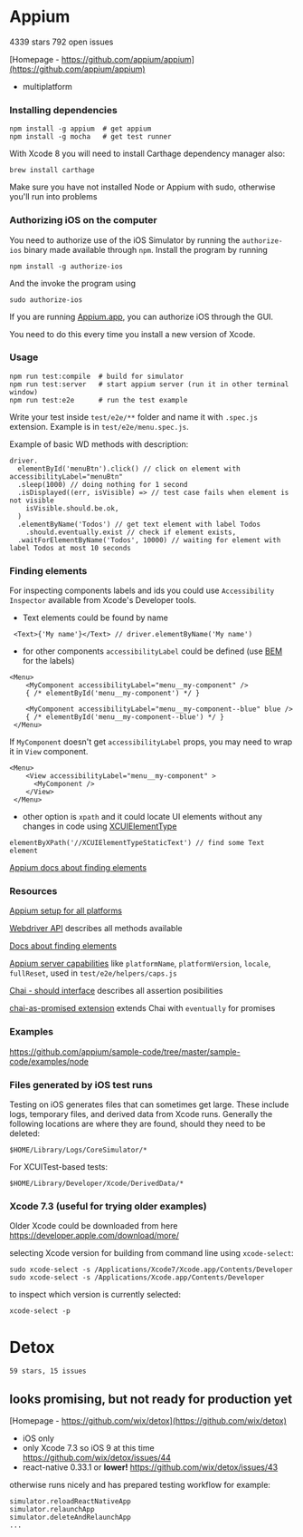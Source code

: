 # Appium
4339 stars
792 open issues

[Homepage - https://github.com/appium/appium](https://github.com/appium/appium)

- multiplatform

### Installing dependencies
```
npm install -g appium  # get appium
npm install -g mocha   # get test runner
```

With Xcode 8 you will need to install Carthage dependency manager also:
```
brew install carthage
```

Make sure you have not installed Node or Appium with sudo, otherwise you'll run into problems


### Authorizing iOS on the computer

You need to authorize use of the iOS Simulator by running the `authorize-ios`
binary made available through `npm`. Install the program by running

```
npm install -g authorize-ios
```

And the invoke the program using

```
sudo authorize-ios
```

If you are running [Appium.app](https://github.com/appium/appium-dot-app), you can
authorize iOS through the GUI.

You need to do this every time you install a new version of Xcode.

### Usage

```
npm run test:compile  # build for simulator
npm run test:server   # start appium server (run it in other terminal window)
npm run test:e2e      # run the test example
```

Write your test inside `test/e2e/**` folder and name it with `.spec.js` extension. Example is in `test/e2e/menu.spec.js`.

Example of basic WD methods with description:
```
driver.
  elementById('menuBtn').click() // click on element with accessibilityLabel="menuBtn"
  .sleep(1000) // doing nothing for 1 second
  .isDisplayed((err, isVisible) => // test case fails when element is not visible
    isVisible.should.be.ok,
  )
  .elementByName('Todos') // get text element with label Todos
    .should.eventually.exist // check if element exists,
  .waitForElementByName('Todos', 10000) // waiting for element with label Todos at most 10 seconds

```

### Finding elements

For inspecting components labels and ids you could use `Accessibility Inspector` available from Xcode's Developer tools.

- Text elements could be found by name
```
 <Text>{'My name'}</Text> // driver.elementByName('My name')
```
- for other components `accessibilityLabel` could be defined (use [BEM](http://getbem.com/introduction/) for the labels)
```
<Menu>
    <MyComponent accessibilityLabel="menu__my-component" />
    { /* elementById('menu__my-component') */ }

    <MyComponent accessibilityLabel="menu__my-component--blue" blue />
    { /* elementById('menu__my-component--blue') */ }
 </Menu>
```
If `MyComponent` doesn't get `accessibilityLabel` props, you may need to wrap it in `View` component.
```
<Menu>
    <View accessibilityLabel="menu__my-component" >
      <MyComponent />
    </View>
 </Menu>
```
- other option is `xpath` and it could locate UI elements without any changes in code using [XCUIElementType](https://developer.apple.com/reference/xctest/xcuielementtype?language=objc)
```
elementByXPath('//XCUIElementTypeStaticText') // find some Text element
```

[Appium docs about finding elements](https://github.com/appium/appium/blob/master/docs/en/writing-running-appium/finding-elements.md)

### Resources
[Appium setup for all platforms](https://github.com/appium/appium/tree/master/docs/en/appium-setup)


[Webdriver API](https://github.com/admc/wd/blob/master/doc/api.md) describes all methods available

[Docs about finding elements](https://github.com/appium/appium/blob/master/docs/en/writing-running-appium/finding-elements.md)

[Appium server capabilities](http://appium.io/slate/en/master/#caps.md) like `platformName`, `platformVersion`, `locale`, `fullReset`, used in `test/e2e/helpers/caps.js`

[Chai - should interface](http://chaijs.com/api/bdd/) describes all assertion posibilities

[chai-as-promised extension](http://chaijs.com/plugins/chai-as-promised/) extends Chai with `eventually` for promises


### Examples
https://github.com/appium/sample-code/tree/master/sample-code/examples/node

### Files generated by iOS test runs

Testing on iOS generates files that can sometimes get large. These include logs,
temporary files, and derived data from Xcode runs. Generally the following locations
are where they are found, should they need to be deleted:

```
$HOME/Library/Logs/CoreSimulator/*
```

For XCUITest-based tests:

```
$HOME/Library/Developer/Xcode/DerivedData/*
```

### Xcode 7.3 (useful for trying older examples)
Older Xcode could be downloaded from here https://developer.apple.com/download/more/

selecting Xcode version for building from command line using `xcode-select`:
```
sudo xcode-select -s /Applications/Xcode7/Xcode.app/Contents/Developer
sudo xcode-select -s /Applications/Xcode.app/Contents/Developer
```

to inspect which version is currently selected:
```
xcode-select -p
```

# Detox
`59 stars, 15 issues`

## looks promising, but not ready for production yet

[Homepage - https://github.com/wix/detox](https://github.com/wix/detox)

- iOS only
- only Xcode 7.3 so iOS 9 at this time https://github.com/wix/detox/issues/44
- react-native 0.33.1 or **lower!** https://github.com/wix/detox/issues/43

otherwise runs nicely and has prepared testing workflow for example:
```
simulator.reloadReactNativeApp
simulator.relaunchApp
simulator.deleteAndRelaunchApp
...
```
